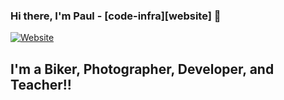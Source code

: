 ### Hi there, I'm Paul - [code-infra][website] 👋

[![Website](https://img.shields.io/website?label=code-infra.com&style=for-the-badge&url=https://code-infra.com)](https://code-infra.com)

## I'm a Biker, Photographer, Developer, and Teacher!!
